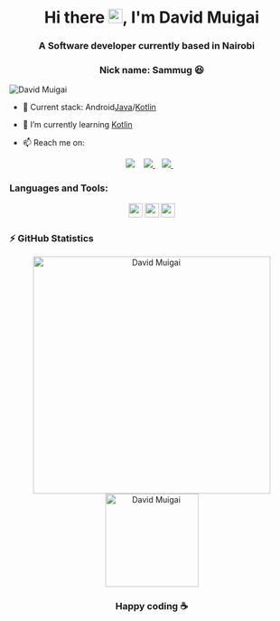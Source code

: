 <h1 align="center">Hi there <img src="https://media.giphy.com/media/hvRJCLFzcasrR4ia7z/giphy.gif" width="25px">, I'm David Muigai</h1>
<h3 align="center">A Software developer currently based in Nairobi <img src="https://image.flaticon.com/icons/svg/630/630611.svg" width="14"/> </h3>
<h3 align="center">Nick name: Sammug 😆 </h3>
<p align="left"> <img src="https://komarev.com/ghpvc/?username=Sammug" alt="David Muigai" /> </p>


- 🔭                            Current stack: Android[Java](https://www.google.com/url?sa=t&rct=j&q=&esrc=s&source=web&cd=&cad=rja&uact=8&ved=2ahUKEwiUw464g5PxAhUVhVwKHU5dAOUQFnoECCsQAA&url=https%3A%2F%2Fwww.java.com%2F&usg=AOvVaw07au0gJtrW9kRPFYV_4HTb)/[Kotlin](https://kotlinlang.org)
- 🌱 I’m currently learning [Kotlin](https://kotlinlang.org)
    
- 📫 Reach me on: 
<p align="center"
<a href="https://twitter.com/sammug254_">
    <img src="https://img.shields.io/badge/Twitter-1DA1F2?style=for-the-badge&logo=twitter&logoColor=white" />    
  </a>&nbsp;&nbsp;
 <a href="https://linkedin.com/in/sammug254-765a20141/">
    <img src="https://img.shields.io/badge/linkedin-%230077B5.svg?&style=for-the-badge&logo=linkedin&logoColor=white" />
  </a>&nbsp;&nbsp;
  <a href="sammug95@gmail.com">
    <img src="https://img.shields.io/badge/Gmail-D14836?style=for-the-badge&logo=gmail&logoColor=white" />
  </a>&nbsp;&nbsp;
 </p>

### Languages and Tools:

<p align="center">
<img src="https://img.shields.io/badge/Kotlin-0095D5?&style=for-the-badge&logo=kotlin&logoColor=white" height="25"/>
<img src="https://img.shields.io/badge/Java-ED8B00?style=for-the-badge&logo=java&logoColor=white" height="25"/>
<img src="https://img.shields.io/badge/Android-3DDC84?style=for-the-badge&logo=android&logoColor=white" height="25"/>
</p>

### ⚡ GitHub Statistics

<p align="center"> 
    <img src="https://github-readme-stats.vercel.app/api?username=Sammug&count_private=true&show_icons=true&theme=buefy" alt="David Muigai" width="420"/> 
    <img src="https://github-readme-stats.vercel.app/api/top-langs/?username=Sammug&hide=jupyter%20notebook&langs_count=8&layout=compact&theme=buefy" alt="David Muigai" height="165" />
 <h3></p>
 <p align="center" color="blue">Happy coding ☕
</p></h3>

<!--
**David Muigai** is a ✨ _special_ ✨ repository because its `README.md` (this file) appears on your GitHub profile.

Here are some ideas to get you started:

- 🔭 I’m currently working on ...
- 🌱 I’m currently learning ...
- 👯 I’m looking to collaborate on ...
- 🤔 I’m looking for help with ...
- 💬 Ask me about ...
- 📫 How to reach me:
- 
- 😄 Pronouns: ...
- ⚡ Fun fact: ...
-->
